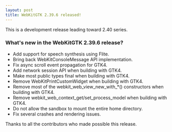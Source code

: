 ```yaml
---
layout: post
title: WebKitGTK 2.39.6 released!
---
```


This is a development release leading toward 2.40 series.

### What's new in the WebKitGTK 2.39.6 release?

 - Add support for speech synthesis using Flite.
 - Bring back WebKitConsoleMessage API implementation.
 - Fix async scroll event propagation for GTK4.
 - Add network session API when building with GTK4.
 - Make most public types final when building with GTK4.
 - Remove WebKitPrintCustomWidget when building with GTK4.
 - Remove most of the webkit_web_view_new_with_*() constructors when building with GTK4.
 - Remove webkit_web_context_get/set_process_model when building with GTK4.
 - Do not allow the sandbox to mount the entire home directory.
 - Fix several crashes and rendering issues.

Thanks to all the contributors who made possible this release.